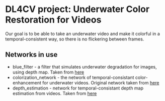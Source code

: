 # DL4CV project: Underwater Color Restoration for Videos

Our goal is to be able to take an underwater video and make it colorful in a temporal-consistent way, so there is no flickering between frames. 

## Networks in use
- blue_filter - a filter that simulates underwater degradation for images, using depth map. Taken from [here](https://li-chongyi.github.io/proj_underwater_image_synthesis.html)
- colorization_network - the network of temporal-consistant color-enhancement for underwater videos. Original network taken from [here](https://github.com/zhangmozhe/Deep-Exemplar-based-Video-Colorization)
- depth_estimation - network for temporal-consistant depth map estimation from videos. Taken from [here](https://robust-cvd.github.io/)